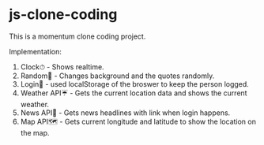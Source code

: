 # js-clone-coding
This is a momentum clone coding project.

Implementation:
1. Clock⏱ - Shows realtime.
2. Random🎲 - Changes background and the quotes randomly.
3. Login🔑 - used localStorage of the broswer to keep the person logged.
4. Weather API☔️ - Gets the current location data and shows the current weather.
5. News API📰 - Gets news headlines with link when login happens.
6. Map API🗺 - Gets current longitude and latitude to show the location on the map.
